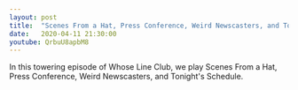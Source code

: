 ```yaml
---
layout: post
title:  "Scenes From a Hat, Press Conference, Weird Newscasters, and Tonight's Schedule"
date:   2020-04-11 21:30:00
youtube: QrbuU8apbM8
---
```


In this towering episode of Whose Line Club, we play Scenes From a Hat, Press Conference, Weird Newscasters, and Tonight's Schedule.